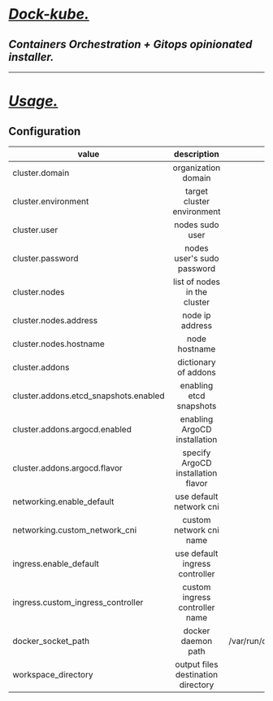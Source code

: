 # ***<ins>Dock-kube.</ins>***

## *Containers Orchestration + Gitops opinionated installer.*

---

# *<ins>Usage.</ins>*

## Configuration

| value                                 |            description             |              default |   type | required |
| ------------------------------------- | :--------------------------------: | -------------------: | -----: | -------: |
| cluster.domain                        |        organization domain         |          local.local | string |      yes |
| cluster.environment                   |     target cluster environment     |                  dev | string |      yes |
| cluster.user                          |          nodes sudo user           |                admin | string |      yes |
| cluster.password                      |     nodes user's sudo password     |                admin | string |      yes |
| cluster.nodes                         |    list of nodes in the cluster    |                   [] |   list |      yes |
| cluster.nodes.address                 |          node ip address           |                 None | string |      yes |
| cluster.nodes.hostname                |           node hostname            |              cluster | string |      yes |
| cluster.addons                        |        dictionary of addons        |                   {} |   dict |       no |
| cluster.addons.etcd_snapshots.enabled |      enabling etcd snapshots       |                False |   bool |       no |
| cluster.addons.argocd.enabled         |    enabling ArgoCD installation    |                False |   bool |       no |
| cluster.addons.argocd.flavor          | specify ArgoCD installation flavor |              vanilla | string |       no |
| networking.enable_default             |      use default network cni       |                False |   bool |       no |
| networking.custom_network_cni         |      custom network cni name       |                 None | string |       no |
| ingress.enable_default                |   use default ingress controller   |                False |   bool |       no |
| ingress.custom_ingress_controller     |   custom ingress controller name   |                nginx | string |       no |
| docker_socket_path                    |         docker daemon path         | /var/run/docker.sock | string |       no |
| workspace_directory                   | output files destination directory |            $HOME/rke | string |       no |
